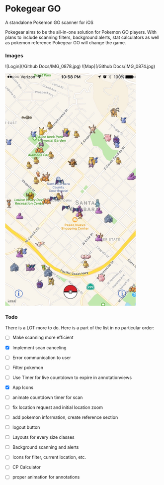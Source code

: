 # Pokegear GO
A standalone Pokemon GO scanner for iOS

Pokegear aims to be the all-in-one solution for Pokemon GO players. With plans to include scanning filters, background alerts, stat calculators as well as pokemon reference Pokegear GO will change the game.

### Images

![Login](/Github Docs/IMG_0878.jpg) ![Map](/Github Docs/IMG_0874.jpg)

<img src="/Github Docs/IMG_0868.jpg" alt="Scanning" width="420">

### Todo

There is a LOT more to do. Here is a part of the list in no particular order:
- [ ] Make scanning more efficient
- [x] Implement scan canceling
- [ ] Error communication to user
- [ ] Filter pokemon
- [ ] Use Timer for live countdown to expire in annotationviews
- [x] App Icons
- [ ] animate countdown timer for scan
- [ ] fix location request and initial location zoom
- [ ] add pokemon information, create reference section
- [ ] logout button
- [ ] Layouts for every size classes
- [ ] Background scanning and alerts
- [ ] Icons for filter, current location, etc.
- [ ] CP Calculator
- [ ] proper animation for annotations


